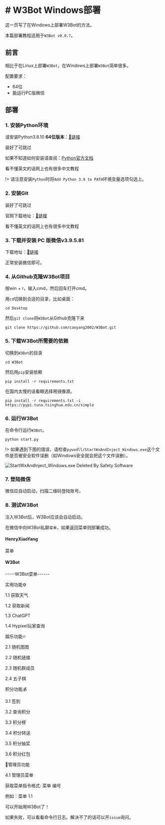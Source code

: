 # # W3Bot Windows部署

这一页写了在Windows上部署W3Bot的方法。

本篇部署教程适用于`W3Bot v0.0.7`。

## 前言

相比于在Linux上部署`W3Bot`，在Windows上部署`W3Bot`简单很多。

配置要求：

- 64位
- 能运行PC版微信

## 部署

### 1. 安装Python环境

请安装Python3.8.10 **64位版本**：[🔗链接](https://www.python.org/downloads/release/python-3810/)

装好了可跳过

如果不知道如何安装请查阅：[Python官方文档](https://docs.python.org/3.9/using/windows.html)

看不懂英文的话网上也有很多中文教程

!> 请注意安装`Python`时将`Add Python 3.9 to PATH`环境变量选项勾选上。

### 2. 安装Git

装好了可跳过

官网下载地址：[🔗链接](https://git-scm.com/download/win)

看不懂英文的话网上也有很多中文教程

### 3. 下载并安装 PC 版微信v3.9.5.81

下载地址：[🔗链接](https://github.com/tom-snow/wechat-windows-versions/releases?q=3.9.5.81)

正常安装微信即可。

### 4. 从Github克隆W3Bot项目

按win + r，输入cmd，然后回车打开cmd。

用`cd`切换到合适的目录，比如桌面：

```commandline
cd Desktop
```

然后`git clone`将`W3Bot`从Github克隆下来

```commandline
git clone https://github.com/caoyang2002/W3Bot.git
```

### 5. 下载W3Bot所需要的依赖

切换到`W3Bot`的目录

```commandline
cd W3Bot
```

然后用`pip`安装依赖

```commandline
pip install -r requirements.txt
```

在国内太慢的话看眼选择用镜像源。

```commandline
pip install -r requirements.txt -i https://pypi.tuna.tsinghua.edu.cn/simple
```

### 6. 运行W3Bot

在命令行运行`W3Bot`。

```commandline
python start.py
```

!> 如果遇到下图的错误，请检查`pywxdll/StartWxAndInject_Windows.exe`这个文件是否被安全软件误删（如Windows安全就会把这个文件误删）。

![StartWxAndInject_Windows.exe Deleted By Safety Software](https://github.com/HenryXiaoYang/HXY_Readme_Images/blob/main/W3Bot/v0.0.7/wiki/windows_deployment/Deleted_By_Safe_Soft_StartWxAndInject.png?raw=true)

### 7. 登陆微信

微信应自动启动，扫描二维码登陆账号。

### 8. 测试W3Bot

注入W3Bot后，W3Bot应该会自动启动。

在微信中向W3Bot私聊`菜单`，如果返回菜单则部署成功。

<!-- chat:start -->

#### **HenryXiaoYang**

菜单

#### **W3Bot**

-----W3Bot菜单------

实用功能⚙️

1.1 获取天气

1.2 获取新闻

1.3 ChatGPT

1.4 Hypixel玩家查询

娱乐功能🔥

2.1 随机图图

2.2 随机链接

2.3 随机群成员

2.4 五子棋

积分功能💰

3.1 签到

3.2 查询积分

3.3 积分榜

3.4 积分转送

3.5 积分抽奖

3.6 积分红包

🔧管理员功能

4.1 管理员菜单

获取菜单指令格式: 菜单 编号

例如：菜单 1.1
<!-- chat:end -->

可以开始用W3Bot了！

如果失败，可以看看命令行日志。解决不了的话可以开`issue`询问。
